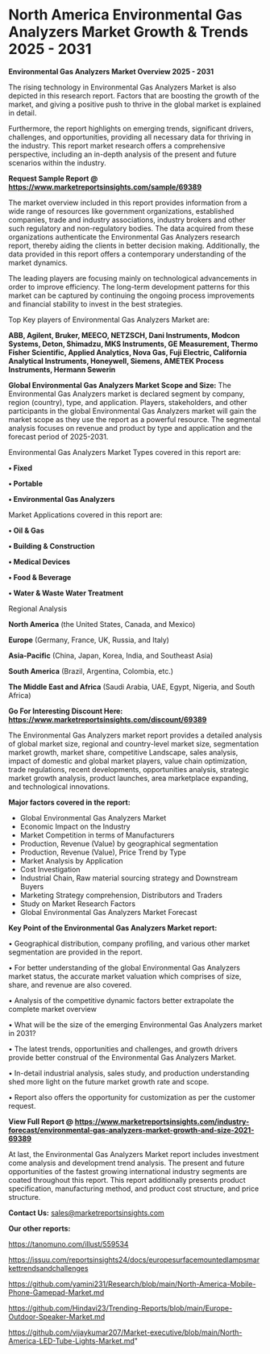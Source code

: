 # North America Environmental Gas Analyzers Market Growth & Trends 2025 - 2031

<Strong> Environmental Gas Analyzers Market Overview 2025 - 2031</strong>

The rising technology in Environmental Gas Analyzers Market is also depicted in this research report. Factors that are boosting the growth of the market, and giving a positive push to thrive in the global market is explained in detail.

Furthermore, the report highlights on emerging trends, significant drivers, challenges, and opportunities, providing all necessary data for thriving in the industry. This report market research offers a comprehensive perspective, including an in-depth analysis of the present and future scenarios within the industry.

<strong>Request Sample Report @ <a href=https://www.marketreportsinsights.com/sample/69389>https://www.marketreportsinsights.com/sample/69389</a></strong>

The market overview included in this report provides information from a wide range of resources like government organizations, established companies, trade and industry associations, industry brokers and other such regulatory and non-regulatory bodies. The data acquired from these organizations authenticate the Environmental Gas Analyzers research report, thereby aiding the clients in better decision making. Additionally, the data provided in this report offers a contemporary understanding of the market dynamics.

The leading players are focusing mainly on technological advancements in order to improve efficiency. The long-term development patterns for this market can be captured by continuing the ongoing process improvements and financial stability to invest in the best strategies.

Top Key players of Environmental Gas Analyzers Market are:

<strong>ABB, Agilent, Bruker, MEECO, NETZSCH, Dani Instruments, Modcon Systems, Deton, Shimadzu, MKS Instruments, GE Measurement, Thermo Fisher Scientific, Applied Analytics, Nova Gas, Fuji Electric, California Analytical Instruments, Honeywell, Siemens, AMETEK Process Instruments, Hermann Sewerin</strong>

<strong><b>Global Environmental Gas Analyzers Market Scope and Size:</b></strong>
The Environmental Gas Analyzers market is declared segment by company, region (country), type, and application. Players, stakeholders, and other participants in the global Environmental Gas Analyzers market will gain the market scope as they use the report as a powerful resource. The segmental analysis focuses on revenue and product by type and application and the forecast period of 2025-2031.

Environmental Gas Analyzers Market Types covered in this report are:

<strong>• Fixed

• Portable

• Environmental Gas Analyzers</strong>

Market Applications covered in this report are:

<strong>• Oil & Gas

• Building & Construction

• Medical Devices

• Food & Beverage

• Water & Waste Water Treatment</strong> 

Regional Analysis

<strong>North America</strong> (the United States, Canada, and Mexico)

<strong>Europe</strong> (Germany, France, UK, Russia, and Italy)

<strong>Asia-Pacific</strong> (China, Japan, Korea, India, and Southeast Asia)

<strong>South America</strong> (Brazil, Argentina, Colombia, etc.)

<strong>The Middle East and Africa</strong> (Saudi Arabia, UAE, Egypt, Nigeria, and South Africa)

<strong>Go For Interesting Discount Here: <a href=https://www.marketreportsinsights.com/discount/69389>https://www.marketreportsinsights.com/discount/69389</a></strong>

The Environmental Gas Analyzers market report provides a detailed analysis of global market size, regional and country-level market size, segmentation market growth, market share, competitive Landscape, sales analysis, impact of domestic and global market players, value chain optimization, trade regulations, recent developments, opportunities analysis, strategic market growth analysis, product launches, area marketplace expanding, and technological innovations.

<strong><b>Major factors covered in the report:</b></strong>
<ul>
  <li>Global Environmental Gas Analyzers Market </li>
  <li>Economic Impact on the Industry</li>
  <li>Market Competition in terms of Manufacturers</li>
  <li>Production, Revenue (Value) by geographical segmentation</li>
  <li>Production, Revenue (Value), Price Trend by Type</li>
  <li>Market Analysis by Application</li>
  <li>Cost Investigation</li>
  <li>Industrial Chain, Raw material sourcing strategy and Downstream Buyers</li>
  <li>Marketing Strategy comprehension, Distributors and Traders</li>
  <li>Study on Market Research Factors</li>
  <li>Global Environmental Gas Analyzers Market Forecast</li>
</ul>

<strong><b>Key Point of the Environmental Gas Analyzers Market report:</b></strong>

• Geographical distribution, company profiling, and various other market segmentation are provided in the report.

• For better understanding of the global Environmental Gas Analyzers market status, the accurate market valuation which comprises of size, share, and revenue are also covered.

• Analysis of the competitive dynamic factors better extrapolate the complete market overview

• What will be the size of the emerging Environmental Gas Analyzers market in 2031?

• The latest trends, opportunities and challenges, and growth drivers provide better construal of the Environmental Gas Analyzers Market.

• In-detail industrial analysis, sales study, and production understanding shed more light on the future market growth rate and scope.

• Report also offers the opportunity for customization as per the customer request.

<strong><b>View Full Report @ <a href=https://www.marketreportsinsights.com/industry-forecast/environmental-gas-analyzers-market-growth-and-size-2021-69389>https://www.marketreportsinsights.com/industry-forecast/environmental-gas-analyzers-market-growth-and-size-2021-69389</a></b></strong>


At last, the Environmental Gas Analyzers Market report includes investment come analysis and development trend analysis. The present and future opportunities of the fastest growing international industry segments are coated throughout this report. This report additionally presents product specification, manufacturing method, and product cost structure, and price structure.

<strong>Contact Us:</strong>
sales@marketreportsinsights.com

<strong>Our other reports:</strong>

<a href=https://tanomuno.com/illust/559534>https://tanomuno.com/illust/559534</a>

<a href=https://issuu.com/reportsinsights24/docs/europesurfacemountedlampsmarkettrendsandchallenges>https://issuu.com/reportsinsights24/docs/europesurfacemountedlampsmarkettrendsandchallenges</a>

<a href=https://github.com/yamini231/Research/blob/main/North-America-Mobile-Phone-Gamepad-Market.md>https://github.com/yamini231/Research/blob/main/North-America-Mobile-Phone-Gamepad-Market.md</a>

<a href=https://github.com/Hindavi23/Trending-Reports/blob/main/Europe-Outdoor-Speaker-Market.md>https://github.com/Hindavi23/Trending-Reports/blob/main/Europe-Outdoor-Speaker-Market.md</a>

<a href=https://github.com/vijaykumar207/Market-executive/blob/main/North-America-LED-Tube-Lights-Market.md>https://github.com/vijaykumar207/Market-executive/blob/main/North-America-LED-Tube-Lights-Market.md</a>"
